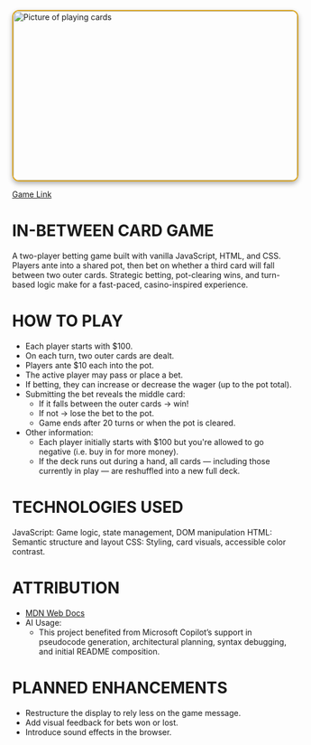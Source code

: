 <img src="https://cdn.pixabay.com/photo/2015/06/14/19/14/playing-cards-809356_1280.jpg" alt="Picture of playing cards" width="100%" height= "300" style ="border: 2px solid #daa520; border-radius: 12px; box-shadow: 0 4px 8px rgba(0, 0, 0, 0.3)"
/>

[Game Link](https://rtkmak14.github.io/Card-Game-In-Between/)

# IN-BETWEEN CARD GAME
A two-player betting game built with vanilla JavaScript, HTML, and CSS. Players ante into a shared pot, then bet on whether a third card will fall between two outer cards. Strategic betting, pot-clearing wins, and turn-based logic make for a fast-paced, casino-inspired experience.



# HOW TO PLAY
* Each player starts with $100.
* On each turn, two outer cards are dealt.
* Players ante $10 each into the pot.
* The active player may pass or place a bet.
* If betting, they can increase or decrease the wager (up to the pot total).
* Submitting the bet reveals the middle card:
    * If it falls between the outer cards → win!
    * If not → lose the bet to the pot.
    * Game ends after 20 turns or when the pot is cleared.
* Other information:
    * Each player initially starts with $100 but you're allowed to go negative (i.e. buy in for more money).
    * If the deck runs out during a hand, all cards — including those currently in play — are reshuffled into a new full deck. 

# TECHNOLOGIES USED
JavaScript: Game logic, state management, DOM manipulation
HTML: Semantic structure and layout
CSS: Styling, card visuals, accessible color contrast.

# ATTRIBUTION
* [MDN Web Docs](https://developer.mozilla.org/en-US/docs/Web/JavaScript)
* AI Usage:
    * This project benefited from Microsoft Copilot’s support in pseudocode generation, architectural planning, syntax debugging, and initial README composition.

# PLANNED ENHANCEMENTS
* Restructure the display to rely less on the game message.
* Add visual feedback for bets won or lost.
* Introduce sound effects in the browser. 

